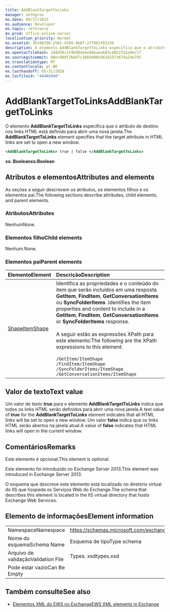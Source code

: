 ```yaml
---
title: AddBlankTargetToLinks
manager: sethgros
ms.date: 09/17/2015
ms.audience: Developer
ms.topic: reference
ms.prod: office-online-server
localization_priority: Normal
ms.assetid: 30180298-2501-4369-9b8f-2f7663f02336
description: O elemento AddBlankTargetToLinks especifica que o atributo de destino nos links HTML está definido para abrir uma nova janela.
ms.openlocfilehash: 1d4d36c1f4b98ebee96baea683c40527d2a9ec27
ms.sourcegitcommit: 88ec988f2bb67c1866d06b361615f3674a24e795
ms.translationtype: MT
ms.contentlocale: pt-BR
ms.lasthandoff: 05/31/2020
ms.locfileid: "44465040"
---
```

# <a name="addblanktargettolinks"></a><span data-ttu-id="48af0-103">AddBlankTargetToLinks</span><span class="sxs-lookup"><span data-stu-id="48af0-103">AddBlankTargetToLinks</span></span>

<span data-ttu-id="48af0-104">O elemento **AddBlankTargetToLinks** especifica que o atributo de destino nos links HTML está definido para abrir uma nova janela.</span><span class="sxs-lookup"><span data-stu-id="48af0-104">The **AddBlankTargetToLinks** element specifies that the target attribute in HTML links are set to open a new window.</span></span> 
  
```XML
<AddBlankTargetToLinks> true | false </AddBlankTargetToLinks>
```

<span data-ttu-id="48af0-105">**xs: Boolean**</span><span class="sxs-lookup"><span data-stu-id="48af0-105">**xs:Boolean**</span></span>

## <a name="attributes-and-elements"></a><span data-ttu-id="48af0-106">Atributos e elementos</span><span class="sxs-lookup"><span data-stu-id="48af0-106">Attributes and elements</span></span>

<span data-ttu-id="48af0-107">As seções a seguir descrevem os atributos, os elementos filhos e os elementos pai.</span><span class="sxs-lookup"><span data-stu-id="48af0-107">The following sections describe attributes, child elements, and parent elements.</span></span>
  
### <a name="attributes"></a><span data-ttu-id="48af0-108">Atributos</span><span class="sxs-lookup"><span data-stu-id="48af0-108">Attributes</span></span>

<span data-ttu-id="48af0-109">Nenhum</span><span class="sxs-lookup"><span data-stu-id="48af0-109">None.</span></span>
  
### <a name="child-elements"></a><span data-ttu-id="48af0-110">Elementos filho</span><span class="sxs-lookup"><span data-stu-id="48af0-110">Child elements</span></span>

<span data-ttu-id="48af0-111">Nenhum.</span><span class="sxs-lookup"><span data-stu-id="48af0-111">None.</span></span>
  
### <a name="parent-elements"></a><span data-ttu-id="48af0-112">Elementos pai</span><span class="sxs-lookup"><span data-stu-id="48af0-112">Parent elements</span></span>

|<span data-ttu-id="48af0-113">**Elemento**</span><span class="sxs-lookup"><span data-stu-id="48af0-113">**Element**</span></span>|<span data-ttu-id="48af0-114">**Descrição**</span><span class="sxs-lookup"><span data-stu-id="48af0-114">**Description**</span></span>|
|:-----|:-----|
|[<span data-ttu-id="48af0-115">Shape</span><span class="sxs-lookup"><span data-stu-id="48af0-115">ItemShape</span></span>](itemshape.md) <br/> | <span data-ttu-id="48af0-116">Identifica as propriedades e o conteúdo do item que serão incluídos em uma resposta **GetItem**, **FindItem**, **GetConversationItems** ou **SyncFolderItems** .</span><span class="sxs-lookup"><span data-stu-id="48af0-116">Identifies the item properties and content to include in a **GetItem**, **FindItem**, **GetConversationItems** or **SyncFolderItems** response.</span></span><br/><br/>  <span data-ttu-id="48af0-117">A seguir estão as expressões XPath para este elemento:</span><span class="sxs-lookup"><span data-stu-id="48af0-117">The following are the XPath expressions to this element:</span></span><br/><br/>  `/GetItem/ItemShape` <br/>  `/FindItem/ItemShape` <br/>  `/SyncFolderItems/ItemShape` <br/>  `/GetConversationItems/ItemShape` <br/> |
   
## <a name="text-value"></a><span data-ttu-id="48af0-118">Valor de texto</span><span class="sxs-lookup"><span data-stu-id="48af0-118">Text value</span></span>

<span data-ttu-id="48af0-119">Um valor de texto **true** para o elemento **AddBlankTargetToLinks** indica que todos os links HTML serão definidos para abrir uma nova janela.</span><span class="sxs-lookup"><span data-stu-id="48af0-119">A text value of **true** for the **AddBlankTargetToLinks** element indicates that all HTML links will be set to open a new window.</span></span> <span data-ttu-id="48af0-120">Um valor **false** indica que os links HTML serão abertos na janela atual.</span><span class="sxs-lookup"><span data-stu-id="48af0-120">A value of **false** indicates that HTML links will open in the current window.</span></span> 
  
## <a name="remarks"></a><span data-ttu-id="48af0-121">Comentários</span><span class="sxs-lookup"><span data-stu-id="48af0-121">Remarks</span></span>

<span data-ttu-id="48af0-122">Este elemento é opcional.</span><span class="sxs-lookup"><span data-stu-id="48af0-122">This element is optional.</span></span>
  
<span data-ttu-id="48af0-123">Este elemento foi introduzido no Exchange Server 2013.</span><span class="sxs-lookup"><span data-stu-id="48af0-123">This element was introduced in Exchange Server 2013.</span></span>
  
<span data-ttu-id="48af0-124">O esquema que descreve este elemento está localizado no diretório virtual do IIS que hospeda os Serviços Web do Exchange.</span><span class="sxs-lookup"><span data-stu-id="48af0-124">The schema that describes this element is located in the IIS virtual directory that hosts Exchange Web Services.</span></span>
  
## <a name="element-information"></a><span data-ttu-id="48af0-125">Elemento de informações</span><span class="sxs-lookup"><span data-stu-id="48af0-125">Element information</span></span>

|||
|:-----|:-----|
|<span data-ttu-id="48af0-126">Namespace</span><span class="sxs-lookup"><span data-stu-id="48af0-126">Namespace</span></span>  <br/> |https://schemas.microsoft.com/exchange/services/2006/types  <br/> |
|<span data-ttu-id="48af0-127">Nome do esquema</span><span class="sxs-lookup"><span data-stu-id="48af0-127">Schema Name</span></span>  <br/> |<span data-ttu-id="48af0-128">Esquema de tipo</span><span class="sxs-lookup"><span data-stu-id="48af0-128">Type schema</span></span>  <br/> |
|<span data-ttu-id="48af0-129">Arquivo de validação</span><span class="sxs-lookup"><span data-stu-id="48af0-129">Validation File</span></span>  <br/> |<span data-ttu-id="48af0-130">Types. xsd</span><span class="sxs-lookup"><span data-stu-id="48af0-130">types.xsd</span></span>  <br/> |
|<span data-ttu-id="48af0-131">Pode estar vazio</span><span class="sxs-lookup"><span data-stu-id="48af0-131">Can Be Empty</span></span>  <br/> ||
   
## <a name="see-also"></a><span data-ttu-id="48af0-132">Também consulte</span><span class="sxs-lookup"><span data-stu-id="48af0-132">See also</span></span>

- [<span data-ttu-id="48af0-133">Elementos XML do EWS no Exchange</span><span class="sxs-lookup"><span data-stu-id="48af0-133">EWS XML elements in Exchange</span></span>](ews-xml-elements-in-exchange.md)

